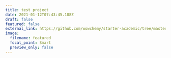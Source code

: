 ```yaml
---
title: test project
date: 2021-01-12T07:43:45.188Z
draft: false
featured: false
external_link: https://github.com/wowchemy/starter-academic/tree/master/content/post/getting-started
image:
  filename: featured
  focal_point: Smart
  preview_only: false
---
```

